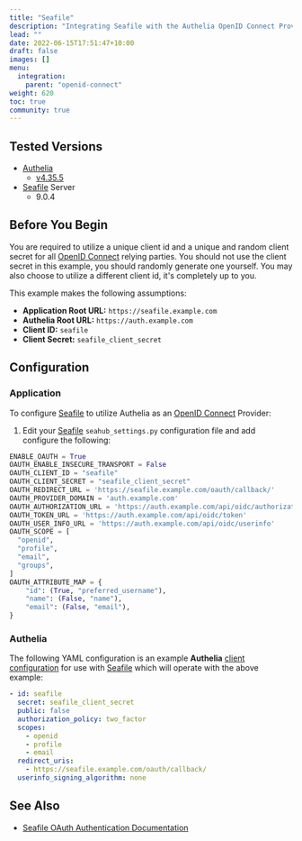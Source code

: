 ```yaml
---
title: "Seafile"
description: "Integrating Seafile with the Authelia OpenID Connect Provider."
lead: ""
date: 2022-06-15T17:51:47+10:00
draft: false
images: []
menu:
  integration:
    parent: "openid-connect"
weight: 620
toc: true
community: true
---
```


## Tested Versions

* [Authelia]
  * [v4.35.5](https://github.com/authelia/authelia/releases/tag/v4.35.5)
* [Seafile] Server
  * 9.0.4

## Before You Begin

You are required to utilize a unique client id and a unique and random client secret for all [OpenID Connect] relying
parties. You should not use the client secret in this example, you should randomly generate one yourself. You may also
choose to utilize a different client id, it's completely up to you.

This example makes the following assumptions:

* __Application Root URL:__ `https://seafile.example.com`
* __Authelia Root URL:__ `https://auth.example.com`
* __Client ID:__ `seafile`
* __Client Secret:__ `seafile_client_secret`

## Configuration

### Application

To configure [Seafile] to utilize Authelia as an [OpenID Connect] Provider:

1. Edit your [Seafile] `seahub_settings.py` configuration file and add configure the following:

```python
ENABLE_OAUTH = True
OAUTH_ENABLE_INSECURE_TRANSPORT = False
OAUTH_CLIENT_ID = "seafile"
OAUTH_CLIENT_SECRET = "seafile_client_secret"
OAUTH_REDIRECT_URL = 'https://seafile.example.com/oauth/callback/'
OAUTH_PROVIDER_DOMAIN = 'auth.example.com'
OAUTH_AUTHORIZATION_URL = 'https://auth.example.com/api/oidc/authorization'
OAUTH_TOKEN_URL = 'https://auth.example.com/api/oidc/token'
OAUTH_USER_INFO_URL = 'https://auth.example.com/api/oidc/userinfo'
OAUTH_SCOPE = [
  "openid",
  "profile",
  "email",
  "groups",
]
OAUTH_ATTRIBUTE_MAP = {
    "id": (True, "preferred_username"),
    "name": (False, "name"),
    "email": (False, "email"),
}
```

### Authelia

The following YAML configuration is an example __Authelia__
[client configuration](../../../configuration/identity-providers/open-id-connect.md#clients) for use with [Seafile]
which will operate with the above example:

```yaml
- id: seafile
  secret: seafile_client_secret
  public: false
  authorization_policy: two_factor
  scopes:
    - openid
    - profile
    - email
  redirect_uris:
    - https://seafile.example.com/oauth/callback/
  userinfo_signing_algorithm: none
```

## See Also

* [Seafile OAuth Authentication Documentation](https://manual.seafile.com/deploy/oauth/)

[Authelia]: https://www.authelia.com
[Seafile]: https://www.seafile.com/
[OpenID Connect]: ../../openid-connect/introduction.md
